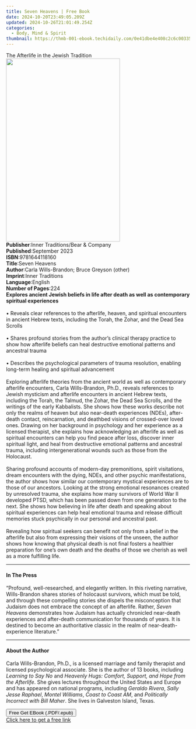 ```yaml
---
title: Seven Heavens | Free Book
date: 2024-10-20T23:49:05.209Z
updated: 2024-10-26T21:01:49.254Z
categories:
  - Body, Mind & Spirit
thumbnail: https://thmb-001-ebook.techidaily.com/0e41dbe4e408c2c6c0033581c78d5cea0994f45762a3bc6a4a6695e9e89acd24.jpg
---
```

<main id="book-container">
  <div class="flex flex-col">
    <div class="book-brief flex-1 py-6 px-4 sm:p-6 md:py-10 md:px-8">
      <!-- brief-->
      <div class="book-brief-main">The Afterlife in the Jewish Tradition</div>
    </div>
    <div
      class="book-meta-info flex-1 grid gap-4 col-start-1 col-end-3 row-start-1 sm:mb-6 sm:grid-cols-4 lg:gap-6 lg:col-start-2 lg:row-end-6 lg:row-span-6 lg:mb-0"
    >
      <div
        class="book-meta-info-left place-content-center mt-4 p-4 text-sm leading-6 col-start-2 col-span-2 dark:text-slate-400"
      >
        <img
          class="w-full h-500 object-cover rounded-lg sm:h-255 sm:col-span-2 lg:col-span-full"
          src="https://img-001-ebook.techidaily.com/7579af965dca50093327000e3d77e3c75e9a44de7bdda16fca389be01201ad34.jpg"
          alt=""
          width="312"
          height="500"
        />
      </div>
      <div
        class="book-meta-info-right mt-2 col-start-1 row-start-2 col-span-3 self-center"
      >
        <!-- meta data  -->
        <div class="flex flex-col px-4 md:px-8">
          <div class="flex-1">
            <strong>Publisher</strong>:<span class="px-2"
              >Inner Traditions/Bear &amp; Company</span
            >
          </div>
          <div class="flex-1">
            <strong>Published</strong>:<span class="px-2">September 2023</span>
          </div>
          <div class="flex-1">
            <strong>ISBN</strong>:<span class="px-2">9781644118160</span>
          </div>
          <div class="flex-1">
            <strong>Title</strong>:<span class="px-2">Seven Heavens</span>
          </div>
          <div class="flex-1">
            <strong>Author</strong>:<span class="px-2"
              >Carla Wills-Brandon; Bruce Greyson (other)</span
            >
          </div>
          <div class="flex-1">
            <strong>Imprint</strong>:<span class="px-2">Inner Traditions</span>
          </div>
          <div class="flex-1">
            <strong>Language</strong>:<span class="px-2">English</span>
          </div>
          <div class="flex-1">
            <strong>Number of Pages</strong>:<span class="px-2">224</span>
          </div>
        </div>
      </div>
    </div>
    <div class="book-description flex-1 py-6 px-4 sm:p-6 md:py-10 md:px-8">
      <div class="book-description-main">
        <div accordion-content="" id="description">
          <b
            >Explores ancient Jewish beliefs in life after death as well as
            contemporary spiritual experiences</b
          ><br /><br />• Reveals clear references to the afterlife, heaven, and
          spiritual encounters in ancient Hebrew texts, including the Torah, the
          Zohar, and the Dead Sea Scrolls<br /><br />• Shares profound stories
          from the author’s clinical therapy practice to show how afterlife
          beliefs can heal destructive emotional patterns and ancestral
          trauma<br /><br />• Describes the psychological parameters of trauma
          resolution, enabling long-term healing and spiritual advancement<br /><br />Exploring
          afterlife theories from the ancient world as well as contemporary
          afterlife encounters, Carla Wills-Brandon, Ph.D., reveals references
          to Jewish mysticism and afterlife encounters in ancient Hebrew texts,
          including the Torah, the Talmud, the Zohar, the Dead Sea Scrolls, and
          the writings of the early Kabbalists. She shows how these works
          describe not only the realms of heaven but also near-death experiences
          (NDEs), after-death contact, reincarnation, and deathbed visions of
          crossed-over loved ones. Drawing on her background in psychology and
          her experience as a licensed therapist, she explains how acknowledging
          an afterlife as well as spiritual encounters can help you find peace
          after loss, discover inner spiritual light, and heal from destructive
          emotional patterns and ancestral trauma, including intergenerational
          wounds such as those from the Holocaust.<br /><br />Sharing profound
          accounts of modern-day premonitions, spirit visitations, dream
          encounters with the dying, NDEs, and other psychic manifestations, the
          author shows how similar our contemporary mystical experiences are to
          those of our ancestors. Looking at the strong emotional resonances
          created by unresolved trauma, she explains how many survivors of World
          War II developed PTSD, which has been passed down from one generation
          to the next. She shows how believing in life after death and speaking
          about spiritual experiences can help heal emotional trauma and release
          difficult memories stuck psychically in our personal and ancestral
          past. <br /><br />Revealing how spiritual seekers can benefit not only
          from a belief in the afterlife but also from expressing their visions
          of the unseen, the author shows how knowing that physical death is not
          final fosters a healthier preparation for one’s own death and the
          deaths of those we cherish as well as a more fulfilling life.
        </div>
        <div class="accordion-fader"></div>
      </div>
    </div>
    <div class="book-excerpts flex-1 py-6 px-4 sm:p-6 md:py-10 md:px-8">
      <!-- excerpts-->
      <div class="book-excerpts-main">
        <hr />
        <h4 class="placeholder placeholder-heading">
          <span>In The Press</span>
        </h4>
        <p>
          “Profound, well-researched, and elegantly written. In this riveting
          narrative, Wills-Brandon shares stories of holocaust survivors, which
          must be told, and through these compelling stories she dispels the
          misconception that Judaism does not embrace the concept of an
          afterlife. Rather, <i>Seven Heavens</i> demonstrates how Judaism has
          actually chronicled near-death experiences and after-death
          communication for thousands of years. It is destined to become an
          authoritative classic in the realm of near-death-experience
          literature.”
        </p>
      </div>
    </div>
    <div class="book-about-author flex-1 py-6 px-4 sm:p-6 md:py-10 md:px-8">
      <!-- about author-->
      <div class="book-main-author-main">
        <hr />
        <h4 class="placeholder placeholder-heading">
          <span>About the Author</span>
        </h4>
        <p>
          Carla Wills-Brandon, Ph.D., is a licensed marriage and family
          therapist and licensed psychological associate. She is the author of
          13 books, including <i>Learning to Say No</i> and
          <i>Heavenly Hugs: Comfort, Support, and Hope from the Afterlife</i>.
          She gives lectures throughout the United States and Europe and has
          appeared on national programs, including <i>Geraldo Rivera</i>,
          <i>Sally Jesse Raphael</i>, <i>Montel Williams</i>,
          <i>Coast to Coast AM</i>, and
          <i>Politically Incorrect with Bill Maher</i>. She lives in Galveston
          Island, Texas.
        </p>
      </div>
    </div>
    <div class="book-free-get flex-1 py-6 px-4 sm:p-6 md:py-10 md:px-8">
      <button
        id="btn-free-get"
        class="bg-blue-500 hover:bg-blue-700 text-white font-bold py-2 px-4 rounded"
      >
        Free Get EBook (.PDF/.epub)
      </button>
      <div id="countdown-display" class="px-2 text-lg mt-2"></div>
      <a
        id="free-link"
        class="hidden bg-blue-500 hover:bg-blue-700 text-white font-bold py-2 px-4 rounded"
        href="https://www.ebooks.com/en-us/book/210769681/seven-heavens/carla-wills-brandon/"
        target="_blank"
        >Click here to get a free link</a
      >
    </div>
    <script>
      let countdownTime = 0;
      let countdownInterval = null;
      document
        .getElementById('btn-free-get')
        .addEventListener('click', startCountdown);
      function startCountdown() {
        countdownTime = new Date().getTime() + 60000 * 3;
        countdownInterval = setInterval(updateCountdown, 1000);
        document.getElementById('btn-free-get').disabled = true;
        document
          .getElementById('btn-free-get')
          .classList.add('bg-gray-500', 'cursor-not-allowed');
      }
      function updateCountdown() {
        let currentTime = new Date().getTime();
        let timeLeft = countdownTime - currentTime;
        let secondsLeft = Math.floor(timeLeft / 1000);
        document.getElementById('countdown-display').innerHTML =
          `Remaining time: ${secondsLeft} seconds.`;
        if (secondsLeft <= 0) {
          clearInterval(countdownInterval);
          document.getElementById('btn-free-get').classList.add('hidden');
          document.getElementById('free-link').classList.remove('hidden');
          document.getElementById('countdown-display').innerHTML = '';
        }
      }
    </script>
  </div>
</main>

<ins class="adsbygoogle"
      style="display:block"
      data-ad-client="ca-pub-7571918770474297"
      data-ad-slot="8358498916"
      data-ad-format="auto"
      data-full-width-responsive="true"></ins>
    